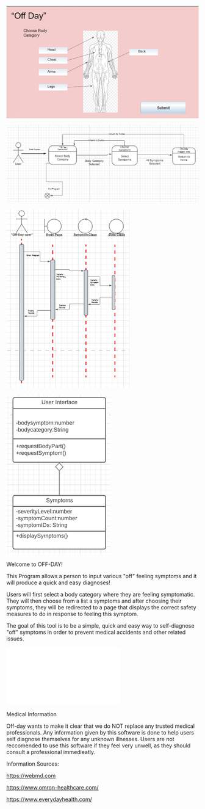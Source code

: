 ![This is an image](./docs/UI.PNG)

![This is an image](./docs/statech.PNG)

![This is an image](./docs/sequencedia.PNG)

![This is an image](./docs/designclass.PNG)



Welcome to OFF-DAY!


This Program allows a person to input various "off" feeling symptoms and it will produce a quick and easy diagnoses!

Users will first select a body category where they are feeling symptomatic. They will then choose from a list a symptoms and after choosing their symptoms, they will be redirected to a page that displays the correct safety measures to do in response to feeling this symptom.

The goal of this tool is to be a simple, quick and easy way to self-diagnose "off" symptoms in order to prevent medical accidents and other related issues. 

![Link to OpenSource Instructions](./OpensourceInfo.md)



Medical Information


Off-day wants to make it clear that we do NOT replace any trusted medical professionals. Any information given by this software is done to help users self diagnose themselves for any unknown illnesses. Users are not reccomended to use this software if they feel very unwell, as they should consult a professional immedieatly.

Information Sources:

https://webmd.com

https://www.omron-healthcare.com/

https://www.everydayhealth.com/


